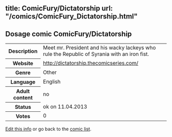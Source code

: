 title: ComicFury/Dictatorship
url: "/comics/ComicFury_Dictatorship.html"
---
Dosage comic ComicFury/Dictatorship
-----------------------------------------

<table class="comicinfo">
<tr>
<th>Description</th><td>Meet mr. President and his wacky lackeys who rule the Republic of Syrania with an iron fist.</td>
</tr>
<tr>
<th>Website</th><td><a href="http://dictatorship.thecomicseries.com/">http://dictatorship.thecomicseries.com/</a></td>
</tr>
<tr>
<th>Genre</th><td>Other</td>
</tr>
<tr>
<th>Language</th><td>English</td>
</tr>
<tr>
<th>Adult content</th><td>no</td>
</tr>
<tr>
<th>Status</th><td>ok on 11.04.2013</td>
</tr>
<tr>
<th>Votes</th><td>0</div></td>
</tr>
</table>

[Edit this info](/comics/ComicFury_Dictatorship_edit.html) or go back to the [comic list](../comic-index.html).
